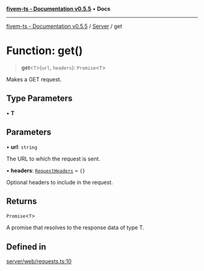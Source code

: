 [**fivem-ts - Documentation v0.5.5**](../../../README.md) • **Docs**

***

[fivem-ts - Documentation v0.5.5](../../../README.md) / [Server](../README.md) / get

# Function: get()

> **get**\<`T`\>(`url`, `headers`): `Promise`\<`T`\>

Makes a GET request.

## Type Parameters

• **T**

## Parameters

• **url**: `string`

The URL to which the request is sent.

• **headers**: [`RequestHeaders`](../interfaces/RequestHeaders.md) = `{}`

Optional headers to include in the request.

## Returns

`Promise`\<`T`\>

A promise that resolves to the response data of type T.

## Defined in

[server/web/requests.ts:10](https://github.com/Purpose-Dev/fivem-ts/blob/main/src/server/web/requests.ts#L10)
